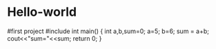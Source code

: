 # Hello-world
#first project
#include<iostream>
  int main()
  {
  int a,b,sum=0;
  a=5;
  b=6;
  sum = a+b;
  cout<<"sum="<<sum;
  return 0;
  }
  
